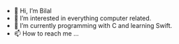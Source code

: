 - 👋 Hi, I’m Bilal
- 👀 I’m interested in everything computer related.
- 🌱 I’m currently programming with C and learning Swift.
- 📫 How to reach me ...

<!---
Bilalnrts/Bilalnrts is a ✨ special ✨ repository because its `README.md` (this file) appears on your GitHub profile.
You can click the Preview link to take a look at your changes.
--->
